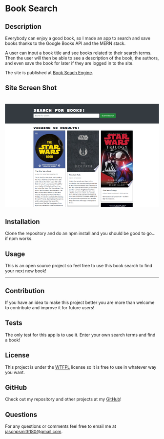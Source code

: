 # Book Search

## Description
Everybody can enjoy a good book, so I made an app to search and save books thanks to the Google Books API and the MERN stack.

A user can input a book title and see books related to their search terms.
Then the user will then be able to see a description of the book, the authors, and even save the book for later if they are logged in to the site.

The site is published at [Book Seach Engine](https://floating-reef-60803.herokuapp.com/).

## Site Screen Shot

# ![Site Screen Shot](/client/src/assets/screenshot.png)

## Installation
Clone the repository and do an npm install and you should be good to go... if npm works.

## Usage
This is an open source project so feel free to use this book search to find your next new book!

***

## Contribution
If you have an idea to make this project better you are more than welcome to contribute and improve it for future users!

## Tests
The only test for this app is to use it. Enter your own search terms and find a book!

## License
This project is under the [WTFPL](http://www.wtfpl.net/about/) license so it is free to use in whatever way you want.

## GitHub
Check out my repository and other projects at my [GitHub](https://github.com/jasonpsmith180)!

## Questions
For any questions or comments feel free to email me at jasonpsmith180@gmail.com.